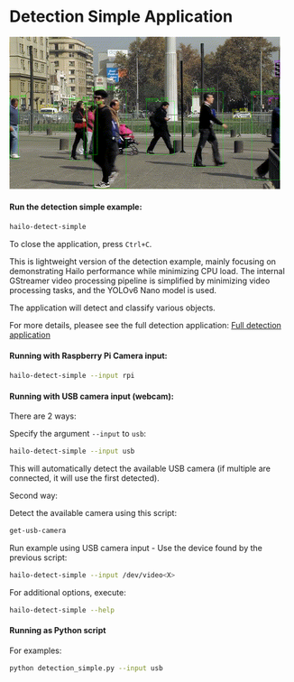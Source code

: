 # Detection Simple Application

![Detection Simple Example](../../../../doc/images/detection.gif)

#### Run the detection simple example:
```bash
hailo-detect-simple
```
To close the application, press `Ctrl+C`.

This is lightweight version of the detection example, mainly focusing on demonstrating Hailo performance while minimizing CPU load. The internal GStreamer video processing pipeline is simplified by minimizing video processing tasks, and the YOLOv6 Nano model is used.

The application will detect and classify various objects.

For more details, pleasee see the full detection application: [Full detection application](../../apps/detection/README.md)

#### Running with Raspberry Pi Camera input:
```bash
hailo-detect-simple --input rpi
```

#### Running with USB camera input (webcam):
There are 2 ways:

Specify the argument `--input` to `usb`:
```bash
hailo-detect-simple --input usb
```

This will automatically detect the available USB camera (if multiple are connected, it will use the first detected).

Second way:

Detect the available camera using this script:
```bash
get-usb-camera
```
Run example using USB camera input - Use the device found by the previous script:
```bash
hailo-detect-simple --input /dev/video<X>
```

For additional options, execute:
```bash
hailo-detect-simple --help
```

#### Running as Python script

For examples:
```bash
python detection_simple.py --input usb
```